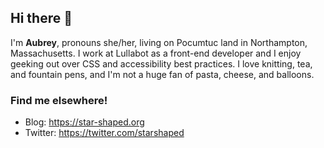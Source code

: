 ## Hi there 👋

I'm **Aubrey**, pronouns she/her, living on Pocumtuc land in Northampton, Massachusetts. I work at Lullabot as a front-end developer and I enjoy geeking out over CSS and accessibility best practices. I love knitting, tea, and fountain pens, and I'm not a huge fan of pasta, cheese, and balloons. 

### Find me elsewhere!

* Blog: https://star-shaped.org
* Twitter: https://twitter.com/starshaped

<!--
**starshaped/starshaped** is a ✨ _special_ ✨ repository because its `README.md` (this file) appears on your GitHub profile.

Here are some ideas to get you started:

- 🔭 I’m currently working on ...
- 🌱 I’m currently learning ...
- 👯 I’m looking to collaborate on ...
- 🤔 I’m looking for help with ...
- 💬 Ask me about ...
- 📫 How to reach me: ...
- 😄 Pronouns: ...
- ⚡ Fun fact: ...
-->
